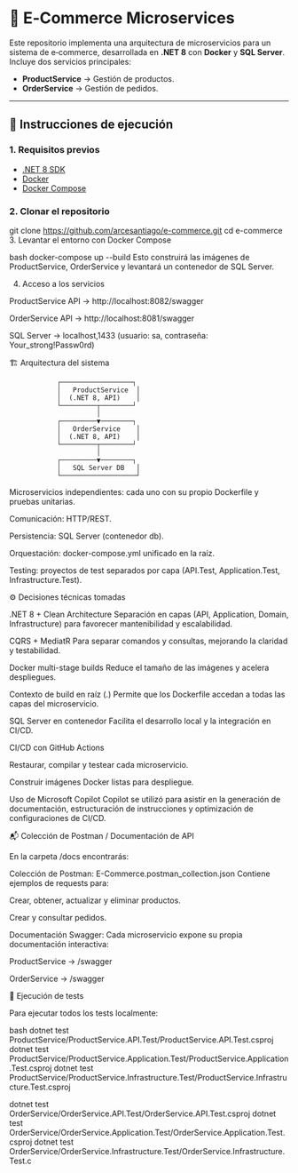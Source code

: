 # 🛒 E‑Commerce Microservices

Este repositorio implementa una arquitectura de microservicios para un sistema de e‑commerce, desarrollada en **.NET 8** con **Docker** y **SQL Server**.  
Incluye dos servicios principales:

- **ProductService** → Gestión de productos.
- **OrderService** → Gestión de pedidos.

---

## 🚀 Instrucciones de ejecución

### 1. Requisitos previos
- [.NET 8 SDK](https://dotnet.microsoft.com/en-us/download/dotnet/8.0)
- [Docker](https://www.docker.com/)
- [Docker Compose](https://docs.docker.com/compose/)

### 2. Clonar el repositorio

git clone https://github.com/arcesantiago/e-commerce.git
cd e-commerce
3. Levantar el entorno con Docker Compose

bash
docker-compose up --build
Esto construirá las imágenes de ProductService, OrderService y levantará un contenedor de SQL Server.

4. Acceso a los servicios

ProductService API → http://localhost:8082/swagger

OrderService API → http://localhost:8081/swagger

SQL Server → localhost,1433 (usuario: sa, contraseña: Your_strong!Passw0rd)

🏗 Arquitectura del sistema

                ┌──────────────────┐
                │   ProductService  │
                │  (.NET 8, API)    │
                └─────────┬────────┘
                          │
                ┌─────────▼────────┐
                │   OrderService    │
                │  (.NET 8, API)    │
                └─────────┬────────┘
                          │
                ┌─────────▼────────┐
                │   SQL Server DB   │
                └───────────────────┘
                
Microservicios independientes: cada uno con su propio Dockerfile y pruebas unitarias.

Comunicación: HTTP/REST.

Persistencia: SQL Server (contenedor db).

Orquestación: docker-compose.yml unificado en la raíz.

Testing: proyectos de test separados por capa (API.Test, Application.Test, Infrastructure.Test).

⚙️ Decisiones técnicas tomadas

.NET 8 + Clean Architecture Separación en capas (API, Application, Domain, Infrastructure) para favorecer mantenibilidad y escalabilidad.

CQRS + MediatR Para separar comandos y consultas, mejorando la claridad y testabilidad.

Docker multi-stage builds Reduce el tamaño de las imágenes y acelera despliegues.

Contexto de build en raíz (.) Permite que los Dockerfile accedan a todas las capas del microservicio.

SQL Server en contenedor Facilita el desarrollo local y la integración en CI/CD.

CI/CD con GitHub Actions

Restaurar, compilar y testear cada microservicio.

Construir imágenes Docker listas para despliegue.

Uso de Microsoft Copilot Copilot se utilizó para asistir en la generación de documentación, estructuración de instrucciones y optimización de configuraciones de CI/CD.

📬 Colección de Postman / Documentación de API

En la carpeta /docs encontrarás:

Colección de Postman: E-Commerce.postman_collection.json Contiene ejemplos de requests para:

Crear, obtener, actualizar y eliminar productos.

Crear y consultar pedidos.

Documentación Swagger: Cada microservicio expone su propia documentación interactiva:

ProductService → /swagger

OrderService → /swagger

🧪 Ejecución de tests

Para ejecutar todos los tests localmente:

bash
dotnet test ProductService/ProductService.API.Test/ProductService.API.Test.csproj
dotnet test ProductService/ProductService.Application.Test/ProductService.Application.Test.csproj
dotnet test ProductService/ProductService.Infrastructure.Test/ProductService.Infrastructure.Test.csproj

dotnet test OrderService/OrderService.API.Test/OrderService.API.Test.csproj
dotnet test OrderService/OrderService.Application.Test/OrderService.Application.Test.csproj
dotnet test OrderService/OrderService.Infrastructure.Test/OrderService.Infrastructure.Test.c
